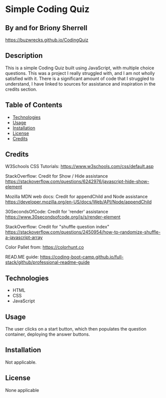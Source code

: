 # Simple Coding Quiz
## By and for Briony Sherrell

https://buzwrecks.github.io/CodingQuiz

## Description

This is a simple Coding Quiz built using JavaScript, with multiple choice questions. This was a project I really struggled with, and I am not wholly satisfied with it. There is a significant amount of code that I struggled to understand, I have linked to sources for assistance and inspiration in the credits section. 

## Table of Contents

- [Technologies](#technologies)
- [Usage](#usage)
- [Installation](#installation)
- [License](#license)
- [Credits](#credits)

## Credits

W3Schools CSS Tutorials:
https://www.w3schools.com/css/default.asp

StackOverflow:
Credit for Show / Hide assistance 
https://stackoverflow.com/questions/6242976/javascript-hide-show-element

Mozilla MDN web docs:
Credit for appendChild and Node assistance
https://developer.mozilla.org/en-US/docs/Web/API/Node/appendChild

30SecondsOfCode:
Credit for 'render' assistance
https://www.30secondsofcode.org/js/s/render-element

StackOverflow:
Credit for "shuffle question index"
https://stackoverflow.com/questions/2450954/how-to-randomize-shuffle-a-javascript-array

Color Pallet from:
https://colorhunt.co

READ.ME guide:
https://coding-boot-camp.github.io/full-stack/github/professional-readme-guide



## Technologies

- HTML
- CSS
- JavaScript

## Usage

The user clicks on a start button, which then populates the question container, deploying the answer buttons. 

## Installation

Not applicable.

## License

None applicable



